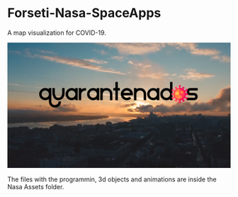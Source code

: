 # Forseti-Nasa-SpaceApps
A map visualization for COVID-19.

![title](title.png)



The files with the programmin, 3d objects and animations are inside the Nasa Assets folder.